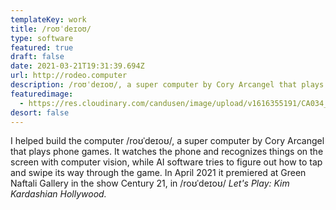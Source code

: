```yaml
---
templateKey: work
title: /roʊˈdeɪoʊ/
type: software
featured: true
draft: false
date: 2021-03-21T19:31:39.694Z
url: http://rodeo.computer
description: /roʊˈdeɪoʊ/, a super computer by Cory Arcangel that plays phone games. Check out this iFrame of the official webpage by Arcangel studio about the computer.
featuredimage:
  - https://res.cloudinary.com/candusen/image/upload/v1616355191/CA034_a_kntph0.jpg
desort: false
---
```

I helped build the computer /roʊˈdeɪoʊ/, a super computer by Cory Arcangel that plays phone games. It watches the phone and recognizes things on the screen with computer vision, while  AI software tries to figure out how to tap and swipe its way through the game. In April 2021 it premiered at Green Naftali Gallery in the show Century 21, in /roʊˈdeɪoʊ/ *Let's Play: Kim Kardashian Hollywood.*
